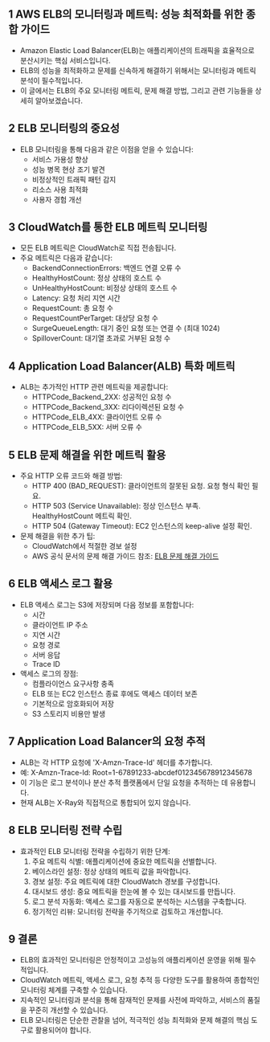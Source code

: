 ## 1 AWS ELB의 모니터링과 메트릭: 성능 최적화를 위한 종합 가이드

- Amazon Elastic Load Balancer(ELB)는 애플리케이션의 트래픽을 효율적으로 분산시키는 핵심 서비스입니다.
- ELB의 성능을 최적화하고 문제를 신속하게 해결하기 위해서는 모니터링과 메트릭 분석이 필수적입니다.
- 이 글에서는 ELB의 주요 모니터링 메트릭, 문제 해결 방법, 그리고 관련 기능들을 상세히 알아보겠습니다.



## 2 ELB 모니터링의 중요성

- ELB 모니터링을 통해 다음과 같은 이점을 얻을 수 있습니다:
	- 서비스 가용성 향상
	- 성능 병목 현상 조기 발견
	- 비정상적인 트래픽 패턴 감지
	- 리소스 사용 최적화
	- 사용자 경험 개선



## 3 CloudWatch를 통한 ELB 메트릭 모니터링

- 모든 ELB 메트릭은 CloudWatch로 직접 전송됩니다.
- 주요 메트릭은 다음과 같습니다:
	- BackendConnectionErrors: 백엔드 연결 오류 수
	- HealthyHostCount: 정상 상태의 호스트 수
	- UnHealthyHostCount: 비정상 상태의 호스트 수
	- Latency: 요청 처리 지연 시간
	- RequestCount: 총 요청 수
	- RequestCountPerTarget: 대상당 요청 수
	- SurgeQueueLength: 대기 중인 요청 또는 연결 수 (최대 1024)
	- SpilloverCount: 대기열 초과로 거부된 요청 수



## 4 Application Load Balancer(ALB) 특화 메트릭

- ALB는 추가적인 HTTP 관련 메트릭을 제공합니다:
	- HTTPCode_Backend_2XX: 성공적인 요청 수
	- HTTPCode_Backend_3XX: 리다이렉션된 요청 수
	- HTTPCode_ELB_4XX: 클라이언트 오류 수
	- HTTPCode_ELB_5XX: 서버 오류 수



## 5 ELB 문제 해결을 위한 메트릭 활용

- 주요 HTTP 오류 코드와 해결 방법:
	- HTTP 400 (BAD_REQUEST): 클라이언트의 잘못된 요청. 요청 형식 확인 필요.
	- HTTP 503 (Service Unavailable): 정상 인스턴스 부족. HealthyHostCount 메트릭 확인.
	- HTTP 504 (Gateway Timeout): EC2 인스턴스의 keep-alive 설정 확인. 
- 문제 해결을 위한 추가 팁:
	- CloudWatch에서 적절한 경보 설정
	- AWS 공식 문서의 문제 해결 가이드 참조: [ELB 문제 해결 가이드](https://docs.aws.amazon.com/elasticloadbalancing/latest/classic/ts-elb-error-message.html)



## 6 ELB 액세스 로그 활용

- ELB 액세스 로그는 S3에 저장되며 다음 정보를 포함합니다:
	- 시간
	- 클라이언트 IP 주소
	- 지연 시간
	- 요청 경로
	- 서버 응답
	- Trace ID
- 액세스 로그의 장점:
	- 컴플라이언스 요구사항 충족
	- ELB 또는 EC2 인스턴스 종료 후에도 액세스 데이터 보존
	- 기본적으로 암호화되어 저장
	- S3 스토리지 비용만 발생



## 7 Application Load Balancer의 요청 추적

- ALB는 각 HTTP 요청에 'X-Amzn-Trace-Id' 헤더를 추가합니다.
- 예: X-Amzn-Trace-Id: Root=1-67891233-abcdef012345678912345678
- 이 기능은 로그 분석이나 분산 추적 플랫폼에서 단일 요청을 추적하는 데 유용합니다.
- 현재 ALB는 X-Ray와 직접적으로 통합되어 있지 않습니다.



## 8 ELB 모니터링 전략 수립

- 효과적인 ELB 모니터링 전략을 수립하기 위한 단계:
  1. 주요 메트릭 식별: 애플리케이션에 중요한 메트릭을 선별합니다.
  2. 베이스라인 설정: 정상 상태의 메트릭 값을 파악합니다.
  3. 경보 설정: 주요 메트릭에 대한 CloudWatch 경보를 구성합니다.
  4. 대시보드 생성: 중요 메트릭을 한눈에 볼 수 있는 대시보드를 만듭니다.
  5. 로그 분석 자동화: 액세스 로그를 자동으로 분석하는 시스템을 구축합니다.
  6. 정기적인 리뷰: 모니터링 전략을 주기적으로 검토하고 개선합니다.



## 9 결론

- ELB의 효과적인 모니터링은 안정적이고 고성능의 애플리케이션 운영을 위해 필수적입니다.
- CloudWatch 메트릭, 액세스 로그, 요청 추적 등 다양한 도구를 활용하여 종합적인 모니터링 체계를 구축할 수 있습니다.
- 지속적인 모니터링과 분석을 통해 잠재적인 문제를 사전에 파악하고, 서비스의 품질을 꾸준히 개선할 수 있습니다.
- ELB 모니터링은 단순한 관찰을 넘어, 적극적인 성능 최적화와 문제 해결의 핵심 도구로 활용되어야 합니다.